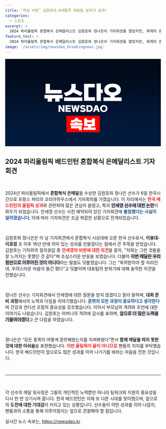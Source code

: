 ```yaml
---
title: ‘작심 비판’ 김원호의 K셔틀콕 대표팀 분위기 공개!
categories:
  - 스포츠
excerpt: >
  2024 파리올림픽 혼합복식 은메달리스트 김원호와 정나은이 기자회견을 열었지만, 화제의 중심은 불참한 동료 안세영이었다. 이들은 팀 분위기와 훈련에 대한 심경을 전하며, 진정한 응원을 부탁했다. 이 회견에서 어떤 이야기들이 오갔을지 궁금한가요?
feature_text: >
  2024 파리올림픽 혼합복식 은메달리스트 김원호와 정나은이 기자회견을 열었지만, 화제의 중심은 불참한 동료 안세영이었다. 이들은 팀 분위기와 훈련에 대한 심경을 전하며, 진정한 응원을 부탁했다. 이 회견에서 어떤 이야기들이 오갔을지 궁금한가요?
image: '/assets/img/newsdao_breakingnews.jpg'
---
```


<p><img src="/assets/img/newsdao_breakingnews.jpg" alt="ontimetimes 속보" /></p>

<h2 data-ke-size="size26">2024 파리올림픽 배드민턴 혼합복식 은메달리스트 기자회견</h2>

<p data-ke-size="size16">&nbsp;</p>

<p>2024년 파리올림픽에서 <b>혼합복식 은메달</b>을 수상한 김원호와 정나은 선수가 6일 한국시간으로 프랑스 파리의 코리아하우스에서 기자회의를 가졌습니다. 이 자리에서는 <b><span style="color: #ee2323;">한국 배드민턴의 올림픽 성과</span></b>와 관련하여 많은 관심이 쏠렸고, 특히 <b><span style="background-color: #21538527;">안세영 선수에 대한 논란</span></b>이 화두가 되었습니다. 안세영 선수는 사전 예약되어 있던 기자회견에 <b><span style="color: #1a5490;">불참했다는 사실이 알려졌습니다</span></b>, 이에 따라 기자회견은 조금 복잡한 상황으로 전개되었습니다.</p>

<p data-ke-size="size16">&nbsp;</p>

<p>김원호와 정나은은 이 날 기자회견에서 혼합복식 시상대에 오른 한국 선수로서, <b>이용대-이효정</b> 조 이후 16년 만에 의미 있는 성과를 만들었다는 점에서 큰 주목을 받았습니다. 김원호는 기자와의 질의응답 중 <b><span style="color: #ee2323;">안세영의 비판에 대한 의견</span></b>을 묻자, "저희는 그런 것들을 잘 느끼지는 못했던 것 같다"며 조심스러운 반응을 보였습니다. 더불어 <b><span style="background-color: #21538527;">이번 메달은 우리 힘만으로 이루어진 것이 아니다</span></b>라는 말씀도 덧붙였습니다. 그는 “축하받아야 할 자리인데, 우려스러운 마음이 들긴 했다”고 덧붙이며 대표팀의 분위기에 대해 솔직한 의견을 전했습니다.</p>

<p data-ke-size="size16">&nbsp;</p>

<p>정나은 선수는 기자회견에서 안세영에 대한 질문을 받지 않겠다고 잘라 말하며, <b>대회 준비 과정</b>에서의 노력과 다짐을 이야기했습니다. <b><span style="color: #1a5490;">훈련의 모든 과정이 중요하다고 생각한다</span></b>며 건강과 컨디션 조절의 중요성을 강조했습니다. 이어서 부모님의 격려와 조언에 대한 이야기도 나왔습니다. 김원호는 어머니의 격려에 감사를 표하며, <b><span style="background-color: #21538527;">앞으로 더 많은 노력을 기울여야겠다</span></b>고 큰 다짐을 하였습니다.</p>

<p data-ke-size="size16">&nbsp;</p>

<p>정나은은 “모든 종목이 어떻게 훈련해왔는지를 지켜봐왔다”면서 <b>함께 메달을 따지 못한 것에 대한 아쉬움</b>을 표현했습니다. <b><span style="color: #ee2323;">이번 올림픽이 끝이 아니므로</span></b> 팬들의 지지를 부탁했습니다. 한국 배드민턴이 앞으로도 많은 성과를 이어 나가기를 바라는 마음을 전한 것입니다.</p>

<p data-ke-size="size16">&nbsp;</p>

<hr>

<p data-ke-size="size16">&nbsp;</p>

<p>각 선수의 메달 뒷사정은 그들의 개인적인 노력뿐만 아니라 팀워크와 지원의 중요성을 다시 한 번 상기시켜 줍니다. 한국 배드민턴은 이제 또 다른 시대를 맞이했으며, 앞으로의 <b>도전에 대한 기대감</b>이 커지고 있는 상황입니다. 선수들이 어떤 성과를 이어 나갈지, 팬들과의 소통을 통해 이루어질지는 앞으로 관찰해야 할 점입니다.</p>
실시간 뉴스 속보는, <a href="https://newsdao.kr" rel="dofollow">https://newsdao.kr</a>


